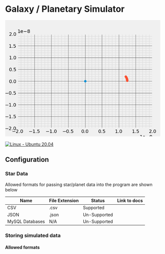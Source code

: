 # Galaxy / Planetary Simulator 

![](https://github.com/lucylamb0/Star_Reader/blob/master/animation.gif)

[![Linux - Ubuntu 20.04](https://github.com/lucylamb0/galaxy-in-cpp/actions/workflows/cmake.yml/badge.svg)](https://github.com/lucylamb0/galaxy-in-cpp/actions/workflows/cmake.yml)

## Configuration
### Star Data
Allowed formats for passing star/planet data into the program are shown below

| Name            | File Extension | Status       | Link to docs |
|-----------------|----------------|--------------|--------------|
| CSV             | .csv           | Supported    |              |
| JSON            | .json          | Un-Supported |              |
| MySQL Databases | N/A            | Un-Supported |              |


### Storing simulated data
#### Allowed formats
